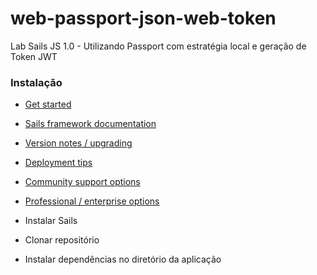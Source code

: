 # web-passport-json-web-token

Lab Sails JS 1.0 - Utilizando Passport com estratégia local e geração de Token JWT



### Instalação

+ [Get started](https://sailsjs.com/get-started)
+ [Sails framework documentation](https://sailsjs.com/documentation)
+ [Version notes / upgrading](https://sailsjs.com/documentation/upgrading)
+ [Deployment tips](https://sailsjs.com/documentation/concepts/deployment)
+ [Community support options](https://sailsjs.com/support)
+ [Professional / enterprise options](https://sailsjs.com/enterprise)

+ Instalar Sails
+ Clonar repositório
+ Instalar dependências no diretório da aplicação

